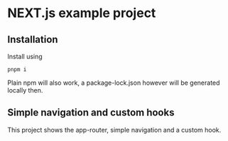 
# NEXT.js example project

## Installation

Install using

```
pnpm i
```

Plain npm will also work, a package-lock.json however will be generated locally then.

## Simple navigation and custom hooks

This project shows the app-router, simple navigation and a custom hook.
